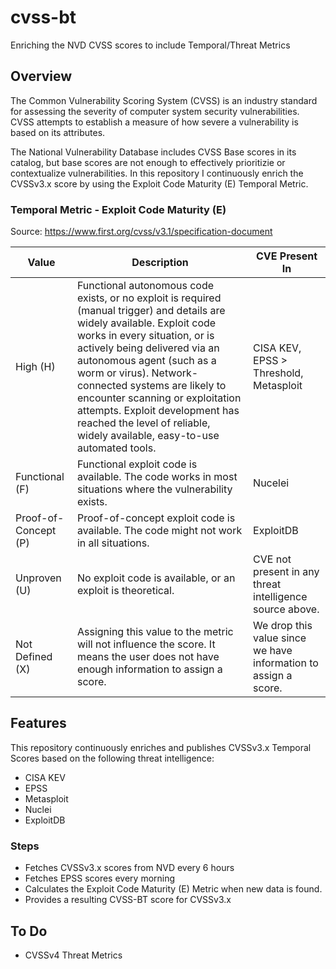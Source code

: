 # cvss-bt
Enriching the NVD CVSS scores to include Temporal/Threat Metrics

## Overview

The Common Vulnerability Scoring System (CVSS) is an industry standard for assessing the severity of computer system security vulnerabilities. CVSS attempts to establish a measure of how severe a vulnerability is based on its attributes.

The National Vulnerability Database includes CVSS Base scores in its catalog, but base scores are not enough to effectively prioritizie or contextualize vulnerabilities. In this repository I continuously enrich the CVSSv3.x score by using the Exploit Code Maturity (E) Temporal Metric.

### Temporal Metric - Exploit Code Maturity (E)

Source: https://www.first.org/cvss/v3.1/specification-document

| Value | Description | CVE Present In |
|---------------------------|-------------|-------------|
| High (H)                  | Functional autonomous code exists, or no exploit is required (manual trigger) and details are widely available. Exploit code works in every situation, or is actively being delivered via an autonomous agent (such as a worm or virus). Network-connected systems are likely to encounter scanning or exploitation attempts. Exploit development has reached the level of reliable, widely available, easy-to-use automated tools. | CISA KEV, EPSS > Threshold, Metasploit |
| Functional (F)            | Functional exploit code is available. The code works in most situations where the vulnerability exists. | Nucelei |
| Proof-of-Concept (P)      | Proof-of-concept exploit code is available. The code might not work in all situations. | ExploitDB |
| Unproven (U)              | No exploit code is available, or an exploit is theoretical. | CVE not present in any threat intelligence source above. |
| Not Defined (X)           | Assigning this value to the metric will not influence the score. It means the user does not have enough information to assign a score. | We drop this value since we have information to assign a score. |



## Features
This repository continuously enriches and publishes CVSSv3.x Temporal Scores based on the following threat intelligence:

- CISA KEV
- EPSS
- Metasploit
- Nuclei
- ExploitDB

### Steps
- Fetches CVSSv3.x scores from NVD every 6 hours
- Fetches EPSS scores every morning
- Calculates the Exploit Code Maturity (E) Metric when new data is found.
- Provides a resulting CVSS-BT score for CVSSv3.x

## To Do
- CVSSv4 Threat Metrics
